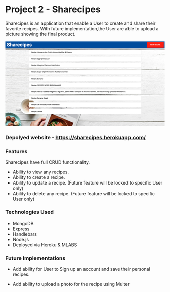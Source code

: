 # Project 2 - Sharecipes

Sharecipes is an application that enable a User to create and share their favorite recipes. With future implementation,the User are able to upload a picture showing the final product.

![](public/images/SharecipesSS.png)

### Depolyed website - https://sharecipes.herokuapp.com/

### Features

Sharecipes have full CRUD functionality.

* Ability to view any recipes.
* Ability to create a recipe.
* Ability to update a recipe. (Future feature will be locked to specific User only)
* Ability to delete any recipe. (Future feature will be locked to specific User only)

### Technologies Used

* MongoDB
* Express
* Handlebars
* Node.js
* Deployed via Heroku & MLABS


### Future Implementations

* Add ability for User to Sign up an account and save their personal recipes.

* Add ability to upload a photo for the recipe using Multer
